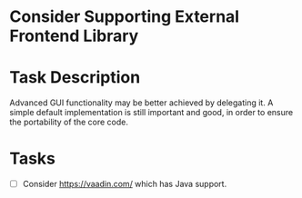 # Consider Supporting External Frontend Library
# Task Description
Advanced GUI functionality may be better achieved by delegating it.
A simple default implementation is still important and good,
in order to ensure the portability of the core code.
# Tasks
* [ ] Consider https://vaadin.com/ which has Java support.